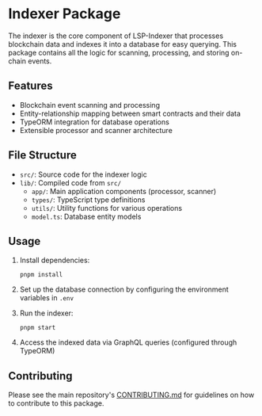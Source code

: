 # Indexer Package

The indexer is the core component of LSP-Indexer that processes blockchain data and indexes it into a database for easy querying. This package contains all the logic for scanning, processing, and storing on-chain events.

## Features

- Blockchain event scanning and processing
- Entity-relationship mapping between smart contracts and their data
- TypeORM integration for database operations
- Extensible processor and scanner architecture

## File Structure

- `src/`: Source code for the indexer logic
- `lib/`: Compiled code from `src/`
  - `app/`: Main application components (processor, scanner)
  - `types/`: TypeScript type definitions
  - `utils/`: Utility functions for various operations
  - `model.ts`: Database entity models

## Usage

1. Install dependencies:

   ```
   pnpm install
   ```

2. Set up the database connection by configuring the environment variables in `.env`

3. Run the indexer:

   ```
   pnpm start
   ```

4. Access the indexed data via GraphQL queries (configured through TypeORM)

## Contributing

Please see the main repository's [CONTRIBUTING.md](https://github.com/chillwhales/lsp-indexer/blob/main/CONTRIBUTING.md) for guidelines on how to contribute to this package.
